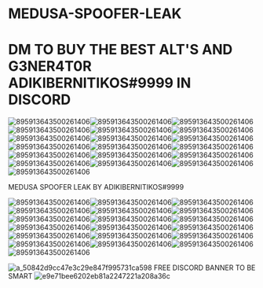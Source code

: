 # MEDUSA-SPOOFER-LEAK
# DM TO BUY THE BEST ALT'S AND G3NER4T0R ADIKIBERNITIKOS#9999 IN DISCORD
![895913643500261406](https://user-images.githubusercontent.com/104916881/166718531-14df6a62-b82c-416b-81dc-6029a6cc1562.gif)![895913643500261406](https://user-images.githubusercontent.com/104916881/166718531-14df6a62-b82c-416b-81dc-6029a6cc1562.gif)![895913643500261406](https://user-images.githubusercontent.com/104916881/166718531-14df6a62-b82c-416b-81dc-6029a6cc1562.gif)![895913643500261406](https://user-images.githubusercontent.com/104916881/166718531-14df6a62-b82c-416b-81dc-6029a6cc1562.gif)![895913643500261406](https://user-images.githubusercontent.com/104916881/166718531-14df6a62-b82c-416b-81dc-6029a6cc1562.gif)![895913643500261406](https://user-images.githubusercontent.com/104916881/166718531-14df6a62-b82c-416b-81dc-6029a6cc1562.gif)![895913643500261406](https://user-images.githubusercontent.com/104916881/166718531-14df6a62-b82c-416b-81dc-6029a6cc1562.gif)![895913643500261406](https://user-images.githubusercontent.com/104916881/166718531-14df6a62-b82c-416b-81dc-6029a6cc1562.gif)![895913643500261406](https://user-images.githubusercontent.com/104916881/166718531-14df6a62-b82c-416b-81dc-6029a6cc1562.gif)![895913643500261406](https://user-images.githubusercontent.com/104916881/166718531-14df6a62-b82c-416b-81dc-6029a6cc1562.gif)![895913643500261406](https://user-images.githubusercontent.com/104916881/166718531-14df6a62-b82c-416b-81dc-6029a6cc1562.gif)![895913643500261406](https://user-images.githubusercontent.com/104916881/166718531-14df6a62-b82c-416b-81dc-6029a6cc1562.gif)![895913643500261406](https://user-images.githubusercontent.com/104916881/166718531-14df6a62-b82c-416b-81dc-6029a6cc1562.gif)![895913643500261406](https://user-images.githubusercontent.com/104916881/166718531-14df6a62-b82c-416b-81dc-6029a6cc1562.gif)![895913643500261406](https://user-images.githubusercontent.com/104916881/166718531-14df6a62-b82c-416b-81dc-6029a6cc1562.gif)![895913643500261406](https://user-images.githubusercontent.com/104916881/166718531-14df6a62-b82c-416b-81dc-6029a6cc1562.gif)![895913643500261406](https://user-images.githubusercontent.com/104916881/166718531-14df6a62-b82c-416b-81dc-6029a6cc1562.gif)![895913643500261406](https://user-images.githubusercontent.com/104916881/166718531-14df6a62-b82c-416b-81dc-6029a6cc1562.gif)![895913643500261406](https://user-images.githubusercontent.com/104916881/166718531-14df6a62-b82c-416b-81dc-6029a6cc1562.gif)

MEDUSA SPOOFER LEAK BY ADIKIBERNITIKOS#9999

![895913643500261406](https://user-images.githubusercontent.com/104916881/166718531-14df6a62-b82c-416b-81dc-6029a6cc1562.gif)![895913643500261406](https://user-images.githubusercontent.com/104916881/166718531-14df6a62-b82c-416b-81dc-6029a6cc1562.gif)![895913643500261406](https://user-images.githubusercontent.com/104916881/166718531-14df6a62-b82c-416b-81dc-6029a6cc1562.gif)![895913643500261406](https://user-images.githubusercontent.com/104916881/166718531-14df6a62-b82c-416b-81dc-6029a6cc1562.gif)![895913643500261406](https://user-images.githubusercontent.com/104916881/166718531-14df6a62-b82c-416b-81dc-6029a6cc1562.gif)![895913643500261406](https://user-images.githubusercontent.com/104916881/166718531-14df6a62-b82c-416b-81dc-6029a6cc1562.gif)![895913643500261406](https://user-images.githubusercontent.com/104916881/166718531-14df6a62-b82c-416b-81dc-6029a6cc1562.gif)![895913643500261406](https://user-images.githubusercontent.com/104916881/166718531-14df6a62-b82c-416b-81dc-6029a6cc1562.gif)![895913643500261406](https://user-images.githubusercontent.com/104916881/166718531-14df6a62-b82c-416b-81dc-6029a6cc1562.gif)![895913643500261406](https://user-images.githubusercontent.com/104916881/166718531-14df6a62-b82c-416b-81dc-6029a6cc1562.gif)![895913643500261406](https://user-images.githubusercontent.com/104916881/166718531-14df6a62-b82c-416b-81dc-6029a6cc1562.gif)![895913643500261406](https://user-images.githubusercontent.com/104916881/166718531-14df6a62-b82c-416b-81dc-6029a6cc1562.gif)![895913643500261406](https://user-images.githubusercontent.com/104916881/166718531-14df6a62-b82c-416b-81dc-6029a6cc1562.gif)![895913643500261406](https://user-images.githubusercontent.com/104916881/166718531-14df6a62-b82c-416b-81dc-6029a6cc1562.gif)![895913643500261406](https://user-images.githubusercontent.com/104916881/166718531-14df6a62-b82c-416b-81dc-6029a6cc1562.gif)![895913643500261406](https://user-images.githubusercontent.com/104916881/166718531-14df6a62-b82c-416b-81dc-6029a6cc1562.gif)![895913643500261406](https://user-images.githubusercontent.com/104916881/166718531-14df6a62-b82c-416b-81dc-6029a6cc1562.gif)![895913643500261406](https://user-images.githubusercontent.com/104916881/166718531-14df6a62-b82c-416b-81dc-6029a6cc1562.gif)![895913643500261406](https://user-images.githubusercontent.com/104916881/166718531-14df6a62-b82c-416b-81dc-6029a6cc1562.gif)

![a_50842d9cc47e3c29e847f995731ca598](https://user-images.githubusercontent.com/104916881/166725406-0a842208-4c24-451b-8b6f-adef6bbbe801.gif) FREE DISCORD BANNER TO BE SMART
![e9e71bee6202eb81a2247221a208a36c](https://user-images.githubusercontent.com/104916881/166725420-0195cb74-7693-48eb-abd3-db11f9f97c0e.jpg)
